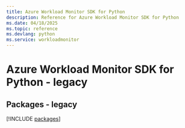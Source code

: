 ```yaml
---
title: Azure Workload Monitor SDK for Python
description: Reference for Azure Workload Monitor SDK for Python
ms.date: 04/18/2025
ms.topic: reference
ms.devlang: python
ms.service: workloadmonitor
---
```

# Azure Workload Monitor SDK for Python - legacy
## Packages - legacy
[!INCLUDE [packages](workload-monitor-index.md)]